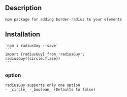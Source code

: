 ## Description

    npm package for adding border-radius to your elements

## Installation

    `npm i radiusGuy --save`
    ```
    import {radiusGuy} from 'radiusGuy';
    radiusGuy({circle:flase})
    ```

### option

    radiusGuy supports only one option
    - _circle_ -_boolean_ (Defaults to false)
